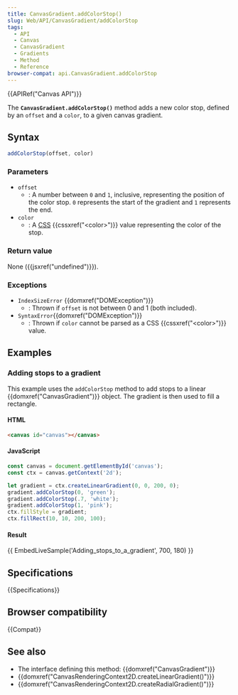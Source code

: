```yaml
---
title: CanvasGradient.addColorStop()
slug: Web/API/CanvasGradient/addColorStop
tags:
  - API
  - Canvas
  - CanvasGradient
  - Gradients
  - Method
  - Reference
browser-compat: api.CanvasGradient.addColorStop
---
```

{{APIRef("Canvas API")}}

The **`CanvasGradient.addColorStop()`** method adds a new color stop,
defined by an `offset` and a `color`, to a given canvas gradient.

## Syntax

```js
addColorStop(offset, color)
```

### Parameters

- `offset`
  - : A number between `0` and `1`, inclusive, representing the
    position of the color stop. `0` represents the start of the gradient and
    `1` represents the end.
- `color`
  - : A [CSS](/en-US/docs/Web/CSS) {{cssxref("&lt;color&gt;")}} value
    representing the color of the stop.

### Return value

None ({{jsxref("undefined")}}).

### Exceptions

- `IndexSizeError` {{domxref("DOMException")}}
  - : Thrown if `offset` is not between 0 and 1 (both included).
- `SyntaxError`{{domxref("DOMException")}}
  - : Thrown if `color` cannot be parsed as a CSS {{cssxref("&lt;color&gt;")}} value.

## Examples

### Adding stops to a gradient

This example uses the `addColorStop` method to add stops to a linear
{{domxref("CanvasGradient")}} object. The gradient is then used to fill a rectangle.

#### HTML

```html
<canvas id="canvas"></canvas>
```

#### JavaScript

```js
const canvas = document.getElementById('canvas');
const ctx = canvas.getContext('2d');

let gradient = ctx.createLinearGradient(0, 0, 200, 0);
gradient.addColorStop(0, 'green');
gradient.addColorStop(.7, 'white');
gradient.addColorStop(1, 'pink');
ctx.fillStyle = gradient;
ctx.fillRect(10, 10, 200, 100);
```

#### Result

{{ EmbedLiveSample('Adding_stops_to_a_gradient', 700, 180) }}

## Specifications

{{Specifications}}

## Browser compatibility

{{Compat}}

## See also

- The interface defining this method: {{domxref("CanvasGradient")}}
- {{domxref("CanvasRenderingContext2D.createLinearGradient()")}}
- {{domxref("CanvasRenderingContext2D.createRadialGradient()")}}
